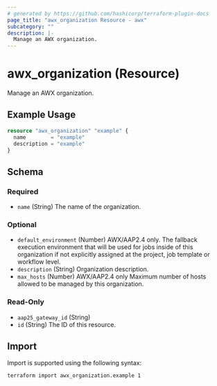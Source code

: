 ```yaml
---
# generated by https://github.com/hashicorp/terraform-plugin-docs
page_title: "awx_organization Resource - awx"
subcategory: ""
description: |-
  Manage an AWX organization.
---
```


# awx_organization (Resource)

Manage an AWX organization.

## Example Usage

```terraform
resource "awx_organization" "example" {
  name        = "example"
  description = "example"
}
```

<!-- schema generated by tfplugindocs -->
## Schema

### Required

- `name` (String) The name of the organization.

### Optional

- `default_environment` (Number) AWX/AAP2.4 only. The fallback execution environment that will be used for jobs inside of this organization if not explicitly assigned at the project, job template or workflow level.
- `description` (String) Organization description.
- `max_hosts` (Number) AWX/AAP2.4 only Maximum number of hosts allowed to be managed by this organization.

### Read-Only

- `aap25_gateway_id` (String)
- `id` (String) The ID of this resource.

## Import

Import is supported using the following syntax:

```shell
terraform import awx_organization.example 1
```
